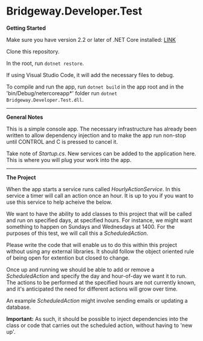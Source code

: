 # Bridgeway.Developer.Test

**Getting Started**

Make sure you have version 2.2 or later of .NET Core installed: [LINK](https://dotnet.microsoft.com/download)

Clone this repository.

In the root, run `dotnet restore`.

If using Visual Studio Code, it will add the necessary files to debug.

To compile and run the app, run `dotnet build` in the app root and in the 'bin/Debug/netercoreapp*' folder run `dotnet Bridgeway.Developer.Test.dll`. 

---

**General Notes**

This is a simple console app. The necessary infrastructure has already been written to allow dependency injection and to make the app run non-stop until CONTROL and C is pressed to cancel it.

Take note of *Startup.cs*. New services can be added to the application here. This is where you will plug your work into the app.

---

**The Project**

When the app starts a service runs called *HourlyActionService*. In this service a timer will call an action once an hour. It is up to you if you want to use this service to help acheive the below.

We want to have the ability to add classes to this project that will be called and run on specified days, at specified hours. For instance, we might want something to happen on Sundays and Wednesdays at 1400. For the purposes of this test, we will call this a *ScheduledAction*.

Please write the code that will enable us to do this within this project without using any external libraries. It should follow the object oriented rule of being open for extention but closed to change. 

Once up and running we should be able to add or remove a *ScheduledAction* and specify the day and hour-of-day we want it to run. The actions to be performed at the specified hours are not currently known, and it's anticipated the need for different actions will grow over time.

An example *ScheduledAction* might involve sending emails or updating a database. 

**Important:** As such, it should be possible to inject dependencies into the class or code that carries out the scheduled action, without having to 'new up'.

